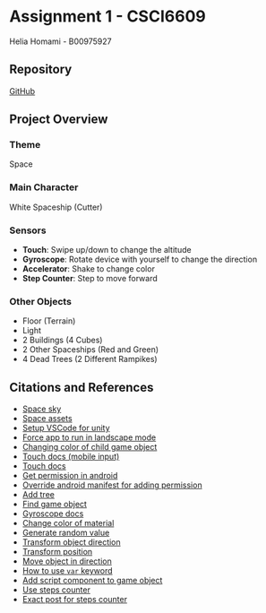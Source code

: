 # Assignment 1 - CSCI6609
Helia Homami - B00975927

## Repository
[GitHub](https://github.com/helianthimius/CSCI6609-Lab)

## Project Overview
### Theme
Space

### Main Character
White Spaceship (Cutter)

### Sensors
* **Touch**: Swipe up/down to change the altitude
* **Gyroscope**: Rotate device with yourself to change the direction
* **Accelerator**: Shake to change color
* **Step Counter**: Step to move forward

### Other Objects
* Floor (Terrain)
* Light
* 2 Buildings (4 Cubes)
* 2 Other Spaceships (Red and Green)
* 4 Dead Trees (2 Different Rampikes)

## Citations and References
* [Space sky](https://assetstore.unity.com/packages/3d/environments/landscapes/lunar-landscape-3d-132614)
* [Space assets](https://assetstore.unity.com/packages/3d/vehicles/space/voxel-space-ships-109876)
* [Setup VSCode for unity](https://code.visualstudio.com/docs/other/unity)
* [Force app to run in landscape mode](https://discussions.unity.com/t/landscape-mode-only/114273)
* [Changing color of child game object](https://discussions.unity.com/t/renderer-material-color-not-changing-color-of-prefab/246469)
* [Touch docs (mobile input)](https://docs.unity3d.com/2022.1/Documentation/Manual/MobileInput.html)
* [Touch docs](https://docs.unity3d.com/2022.1/Documentation/ScriptReference/Touch.html)
* [Get permission in android](https://docs.unity3d.com/Manual/android-RequestingPermissions.html)
* [Override android manifest for adding permission](https://docs.unity3d.com/Manual/overriding-android-manifest.html#creating-a-template-android-manifest-file)
* [Add tree](https://docs.unity3d.com/Manual/tree-FirstTree.html)
* [Find game object](https://docs.unity3d.com/ScriptReference/GameObject.Find.html)
* [Gyroscope docs](https://docs.unity3d.com/ScriptReference/Input-gyro.html)
* [Change color of material](https://docs.unity3d.com/ScriptReference/Material.SetColor.html)
* [Generate random value](https://docs.unity3d.com/ScriptReference/Random-value.html)
* [Transform object direction](https://docs.unity3d.com/ScriptReference/Transform-eulerAngles.html)
* [Transform position](https://docs.unity3d.com/ScriptReference/Transform-position.html)
* [Move object in direction](https://docs.unity3d.com/ScriptReference/Transform.Translate.html)
* [How to use `var` keyword](https://learn.microsoft.com/en-us/dotnet/csharp/programming-guide/classes-and-structs/implicitly-typed-local-variables)
* [Add script component to game object](https://sharpcoderblog.com/blog/unity-3d-how-to-attach-a-script-or-a-component-to-a-game-object)
* [Use steps counter](https://www.reddit.com/r/Unity3D/comments/wjrg5q/how_to_use_the_pedometerstepcounter_sensor/)
* [Exact post for steps counter](https://www.reddit.com/r/Unity3D/comments/wjrg5q/how_to_use_the_pedometerstepcounter_sensor/jcesp2h/?utm_source=share&utm_medium=mweb3x&utm_name=mweb3xcss&utm_term=1&utm_content=share_button)